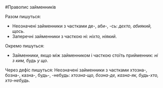 #Правопис займенникiв

<span class="p1">Разом пишуться:</span>
<ul>
<li>Неозначенi займенники з частками <span class="p1">де-, аби-, -сь</span>: <i>дехто, абиякий, щось</i>.</li>
<li>Заперечнi займенники з часткою <span class="p1">нi</span>: <i>нiхто, нiякий</i>.</li>
</ul>
 


<span class="p1">Окремо пишуться:</span>
<ul>
<li>Займенники, якщо мiж займенником i часткою стоїть прийменник: <i>нi з ким, будь у що</i>.</li>
</ul>



<span class="p1">Через дефiс пишуться:</span>
Неозначенi займенники з частками <span class="p1">хтозна-, бозна-, казна-, будь-, -небудь</soan>: <i>хтозна-що, бозна-де, казна-як, будь-хто, хто-небудь</i>.